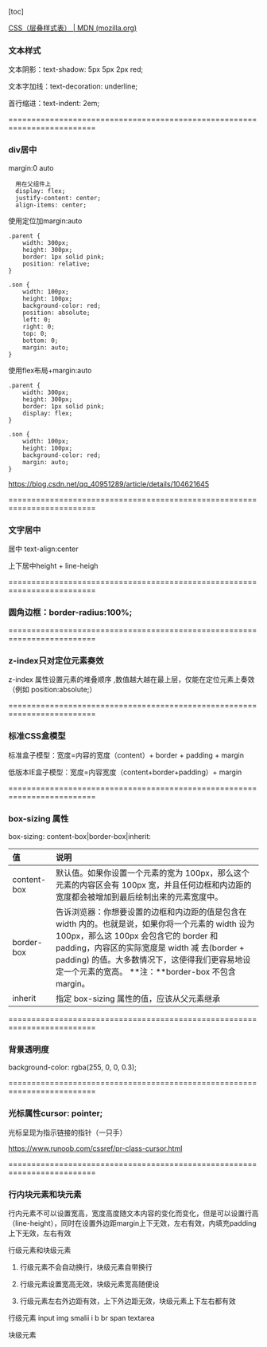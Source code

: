 [toc]

[CSS（层叠样式表） | MDN (mozilla.org)](https://developer.mozilla.org/zh-CN/docs/Web/CSS)

### 文本样式

文本阴影：text-shadow: 5px 5px 2px red;

文本字加线：text-decoration: underline;

首行缩进：text-indent: 2em;

=========================================================================

### div居中

margin:0 auto



```
  用在父组件上
  display: flex;
  justify-content: center;
  align-items: center;
```

使用定位加margin:auto

```
.parent {
	width: 300px;
	height: 300px;
	border: 1px solid pink;
	position: relative;
}

.son {
	width: 100px;
	height: 100px;
	background-color: red;
	position: absolute;
	left: 0;
	right: 0;
	top: 0;
	bottom: 0;
	margin: auto;
}
```

使用flex布局+margin:auto

```
.parent {
	width: 300px;
	height: 300px;
	border: 1px solid pink;
	display: flex;
}

.son {
	width: 100px;
	height: 100px;
	background-color: red;
	margin: auto;
}

```

https://blog.csdn.net/qq_40951289/article/details/104621645

=========================================================================

### 文字居中

居中 text-align:center

上下居中height + line-heigh

=========================================================================

### 圆角边框：border-radius:100%;

=========================================================================

### z-index只对定位元素奏效 

z-index 属性设置元素的堆叠顺序 ,数值越大越在最上层，仅能在定位元素上奏效（例如 position:absolute;）

=========================================================================

### 标准CSS盒模型

标准盒子模型：宽度=内容的宽度（content）+ border + padding + margin

低版本IE盒子模型：宽度=内容宽度（content+border+padding）+ margin

=========================================================================

### box-sizing 属性

box-sizing: content-box|border-box|inherit:

| 值          | 说明                                                         |
| :---------- | :----------------------------------------------------------- |
| content-box | 默认值。如果你设置一个元素的宽为 100px，那么这个元素的内容区会有 100px 宽，并且任何边框和内边距的宽度都会被增加到最后绘制出来的元素宽度中。 |
| border-box  | 告诉浏览器：你想要设置的边框和内边距的值是包含在 width 内的。也就是说，如果你将一个元素的 width 设为 100px，那么这 100px 会包含它的 border 和 padding，内容区的实际宽度是 width 减 去(border + padding) 的值。大多数情况下，这使得我们更容易地设定一个元素的宽高。 **注：**border-box 不包含 margin。 |
| inherit     | 指定 box-sizing 属性的值，应该从父元素继承                   |

=========================================================================

### 背景透明度

background-color: rgba(255, 0, 0, 0.3);

=========================================================================

### 光标属性cursor: pointer;

光标呈现为指示链接的指针（一只手）

https://www.runoob.com/cssref/pr-class-cursor.html

=========================================================================

### 行内块元素和块元素

行内元素不可以设置宽高，宽度高度随文本内容的变化而变化，但是可以设置行高（line-height），同时在设置外边距margin上下无效，左右有效，内填充padding上下无效，左右有效

行级元素和块级元素

1. 行级元素不会自动换行，块级元素自带换行

2. 行级元素设置宽高无效，块级元素宽高随便设

3. 行级元素左右外边距有效，上下外边距无效，块级元素上下左右都有效

行级元素 input img smalii i b br span textarea

块级元素



